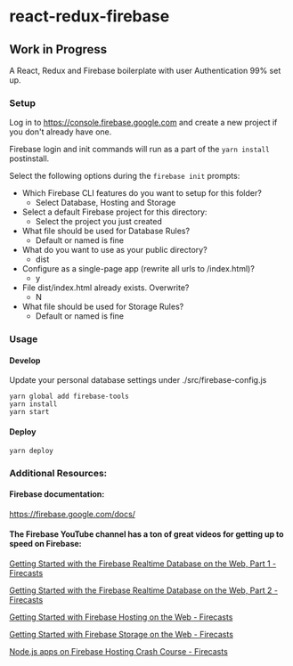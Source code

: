 # react-redux-firebase
## Work in Progress
A React, Redux and Firebase boilerplate with user Authentication 99% set up.

### Setup
Log in to <https://console.firebase.google.com> and create a new project if you don't already have one.

Firebase login and init commands will run as a part of the `yarn install` postinstall.

Select the following options during the `firebase init` prompts:
* Which Firebase CLI features do you want to setup for this folder?
	* Select Database, Hosting and Storage
* Select a default Firebase project for this directory:
	* Select the project you just created
* What file should be used for Database Rules?
	* Default or named is fine
* What do you want to use as your public directory?
	* dist
* Configure as a single-page app (rewrite all urls to /index.html)?
	* y
* File dist/index.html already exists. Overwrite?
	* N
* What file should be used for Storage Rules?
	* Default or named is fine

### Usage
#### Develop
Update your personal database settings under ./src/firebase-config.js
````
yarn global add firebase-tools
yarn install
yarn start
````

#### Deploy
````
yarn deploy
````

### Additional Resources:
#### Firebase documentation:
<https://firebase.google.com/docs/>

#### The Firebase YouTube channel has a ton of great videos for getting up to speed on Firebase:

[Getting Started with the Firebase Realtime Database on the Web, Part 1 - Firecasts](https://www.youtube.com/watch?v=noB98K6A0TY)

[Getting Started with the Firebase Realtime Database on the Web, Part 2 - Firecasts](https://www.youtube.com/watch?v=dBscwaqNPuk)

[Getting Started with Firebase Hosting on the Web - Firecasts](https://www.youtube.com/watch?v=meofoNuK3vo)

[Getting Started with Firebase Storage on the Web - Firecasts](https://www.youtube.com/watch?v=SpxHVrpfGgU)

[Node.js apps on Firebase Hosting Crash Course - Firecasts](https://www.youtube.com/watch?v=LOeioOKUKI8)
